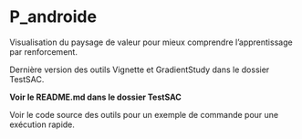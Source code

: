# P_androide
Visualisation du paysage de valeur pour mieux comprendre l’apprentissage par renforcement.

Dernière version des outils Vignette et GradientStudy dans le dossier TestSAC.

**Voir le README.md dans le dossier TestSAC**

Voir le code source des outils pour un exemple de commande pour une exécution rapide.
